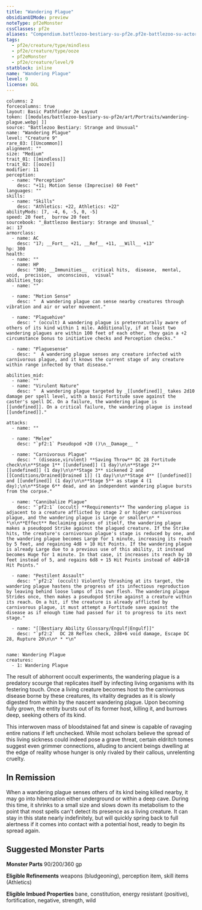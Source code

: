 ```yaml
---
title: "Wandering Plague"
obsidianUIMode: preview
noteType: pf2eMonster
cssClasses: pf2e
aliases: "Compendium.battlezoo-bestiary-su-pf2e.pf2e-battlezoo-su-actors.Actor.LzFl4AQPfJa3jXcy" 
tags:
  - pf2e/creature/type/mindless
  - pf2e/creature/type/ooze
  - pf2eMonster
  - pf2e/creature/level/9
statblock: inline
name: "Wandering Plague"
level: 9
license: OGL
---
```


```statblock
columns: 2
forcecolumns: true
layout: Basic Pathfinder 2e Layout
token: [[modules/battlezoo-bestiary-su-pf2e/art/Portraits/wandering-plague.webp| ]]
source: "Battlezoo Bestiary: Strange and Unusual"
name: "Wandering Plague"
level: "Creature 9"
rare_03: [[Uncommon]]
alignment: ""
size: "Medium"
trait_01: [[mindless]]
trait_02: [[ooze]]
modifier: 11
perception:
  - name: "Perception"
    desc: "+11; Motion Sense (Imprecise) 60 Feet"
languages: ""
skills:
  - name: "Skills"
    desc: "Athletics: +22, Athletics: +22"
abilityMods: [7, -4, 6, -5, 0, -5]
speed: 20 feet,  burrow 20 feet
sourcebook: "_Battlezoo Bestiary: Strange and Unusual_"
ac: 17
armorclass:
  - name: AC
    desc: "17; __Fort__ +21, __Ref__ +11, __Will__ +13"
hp: 300
health:
  - name: ""
  - name: HP
    desc: "300; __Immunities__  critical hits,  disease,  mental,  void,  precision,  unconscious,  visual"
abilities_top:
  - name: ""

  - name: "Motion Sense"
    desc: "  A wandering plague can sense nearby creatures through vibration and air or water movement."

  - name: "Plaguehive"
    desc: " (occult) A wandering plague is preternaturally aware of others of its kind within 1 mile. Additionally, if at least two wandering plagues are within 100 feet of each other, they gain a +2 circumstance bonus to initiative checks and Perception checks."

  - name: "Plaguesense"
    desc: "  A wandering plague senses any creature infected with carnivorous plague, and it knows the current stage of any creature within range infected by that disease."

abilities_mid:
  - name: ""
  - name: "Virulent Nature"
    desc: "  A wandering plague targeted by _[[undefined]]_ takes 2d10 damage per spell level, with a basic Fortitude save against the caster's spell DC. On a failure, the wandering plague is [[undefined]]. On a critical failure, the wandering plague is instead [[undefined]]."

attacks:
  - name: ""

  - name: "Melee"
    desc: "`pf2:1` Pseudopod +20 ()\n__Damage__ "

  - name: "Carnivorous Plague"
    desc: " (disease,virulent) **Saving Throw** DC 28 Fortitude check\n\n**Stage 1** [[undefined]] (1 day)\n\n**Stage 2** [[undefined]] (1 day)\n\n**Stage 3** sickened 2 and [[Conditions/Drained|Drained 1]] (1 day)\n\n**Stage 4** [[undefined]] and [[undefined]] (1 day)\n\n**Stage 5** as stage 4 (1 day);\n\n**Stage 6** dead, and an independent wandering plague bursts from the corpse."

  - name: "Cannibalize Plague"
    desc: "`pf2:1` (occult) **Requirements** The wandering plague is adjacent to a creature afflicted by stage 2 or higher carnivorous plague, and the wandering plague is Large or smaller\n* * *\n\n**Effect** Reclaiming pieces of itself, the wandering plague makes a pseudopod Strike against the plagued creature. If the Strike hits, the creature's carnivorous plague's stage is reduced by one, and the wandering plague becomes Large for 1 minute, increasing its reach by 5 feet, and regaining 4d8 + 10 Hit Points. If the wandering plague is already Large due to a previous use of this ability, it instead becomes Huge for 1 minute. In that case, it increases its reach by 10 feet instead of 5, and regains 6d8 + 15 Hit Points instead of 4d8+10 Hit Points."

  - name: "Pestilent Assault"
    desc: "`pf2:2` (occult) Violently thrashing at its target, the wandering plague hastens the progress of its infectious reproduction by leaving behind loose lumps of its own flesh. The wandering plague Strides once, then makes a pseudopod Strike against a creature within its reach. On a hit, if the creature is already afflicted by carnivorous plague, it must attempt a Fortitude save against the disease as if enough time had passed for it to progress to its next stage."

  - name: "[[Bestiary Ability Glossary/Engulf|Engulf]]"
    desc: "`pf2:2`  DC 28 Reflex check, 2d8+6 void damage, Escape DC 28, Rupture 20\n\n* * *\n"
 
```

```encounter-table
name: Wandering Plague
creatures:
  - 1: Wandering Plague
```



The result of abhorrent occult experiments, the wandering plague is a predatory scourge that replicates itself by infecting living organisms with its festering touch. Once a living creature becomes host to the carnivorous disease borne by these creatures, its vitality degrades as it is slowly digested from within by the nascent wandering plague. Upon becoming fully grown, the entity bursts out of its former host, killing it, and burrows deep, seeking others of its kind.

This interwoven mass of bloodstained fat and sinew is capable of ravaging entire nations if left unchecked. While most scholars believe the spread of this living sickness could indeed pose a grave threat, certain eldritch tomes suggest even grimmer connections, alluding to ancient beings dwelling at the edge of reality whose hunger is only rivaled by their callous, unrelenting cruelty.

## In Remission

When a wandering plague senses others of its kind being killed nearby, it may go into hibernation either underground or within a deep cave. During this time, it shrinks to a small size and slows down its metabolism to the point that most spells can't detect its presence as a living creature. It can stay in this state nearly indefinitely, but will quickly spring back to full alertness if it comes into contact with a potential host, ready to begin its spread again.

## Suggested Monster Parts

**Monster Parts** 90/200/360 gp

**Eligible Refinements** weapons (bludgeoning), perception item, skill items (Athletics)

**Eligible Imbued Properties** bane, constitution, energy resistant (positive), fortification, negative, strength, wild
